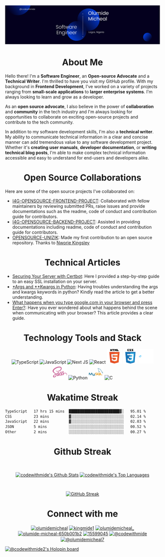 ![banner](./banner.png)

<h1 align="center">About Me</h1>

Hello there! I'm a **Software Engineer**, an **Open-source Advocate** and a **Technical Writer**. I'm thrilled to have you visit my GitHub profile. With my background in **Frontend Development**, I've worked on a variety of projects ranging from **small-scale applications** to **larger enterprise systems**. I'm always looking to learn and grow as a developer.

As an **open source advocate**, I also believe in the power of **collaboration** and **community** in the tech industry and I'm always looking for opportunities to collaborate on exciting open-source projects and contribute to the tech community.

In addition to my software development skills, I'm also a **technical writer**. My ability to communicate technical information in a clear and concise manner can add tremendous value to any software development project. Whether it's **creating user manuals**, **developer documentation**, or **writing technical blog posts**, I'm able to make complex technical information accessible and easy to understand for end-users and developers alike.

<h1 align="center">Open Source Collaborations</h1>
Here are some of the open source projects I've collaborated on:

- [I4G-OPENSOURCE-FRONTEND-PROJECT](https://github.com/Ingressive-for-Good/I4G-OPENSOURCE-FRONTEND-PROJECT-2022): Collaborated with fellow maintainers by reviewing submitted PRs, raise issues and provide documentations such as the readme, code of conduct and contribution guide for contributors.
- [I4G-OPENSOURCE-BACKEND-PROJECT](https://github.com/Ingressive-for-Good/I4G-OPENSOURCE-FRONTEND-PROJECT-2022): Assisted in providing documentations including readme, code of conduct and contribution guide for contributors.
- [OPENSOURCE-UNIZIK](https://github.com/nworiekingslee/Open-source-Unizik): Made my first contribution to an open source repository. Thanks to [Nworie Kingsley](https://github.com/nworiekingslee)

<h1 align="center">Technical Articles</h1>

- [Securing Your Server with Certbot](https://codewithmide.hashnode.dev/securing-your-server-with-certbot-a-step-by-step-guide-to-easy-ssl-installation): Here I provided a step-by-step guide to an easy SSL installation on your server.
- [*Args and **Kwargs in Python](https://codewithmide.hashnode.dev/args-and-kwargs-in-python): Having troubles understanding the args and kwargs keywords in python? Kindly read the article to get a better understanding.
- [What happens when you type google.com in your browser and press Enter?](https://medium.com/@olumidemicheal7/what-happens-when-you-type-google-com-in-your-browser-and-press-enter-8523aa662dbd): Have you ever wondered about what happens behind the scene when communicating with your browser? This article provides a clear guide.

<h1 align="center">Technology Tools and Stack</h1>

<div align="center">
<img src="https://upload.wikimedia.org/wikipedia/commons/thumb/4/4c/Typescript_logo_2020.svg/1200px-Typescript_logo_2020.svg.png" width="48" height="48" alt="TypeScript" />
<img src="https://upload.wikimedia.org/wikipedia/commons/thumb/9/99/Unofficial_JavaScript_logo_2.svg/1024px-Unofficial_JavaScript_logo_2.svg.png" width="48" height="48" alt="JavaScript" />
<img src="https://raw.githubusercontent.com/samfromaway/samfromaway/master/.github/images/nextjs.png" width="48" height="48" alt="Next JS" />
<img src="https://brandlogos.net/wp-content/uploads/2020/09/react-logo.png" width="48" height="48" alt="React" />
<img src="https://github.com/devicons/devicon/blob/master/icons/html5/html5-original-wordmark.svg" width="48" height="48" alt="HTML5" />
<img src="https://github.com/devicons/devicon/blob/master/icons/css3/css3-original-wordmark.svg" width="48" height="48" alt="css3" />
<img src="https://github.com/devicons/devicon/blob/master/icons/tailwindcss/tailwindcss-original-wordmark.svg" width="48" height="48" alt="tailwind" />
<img src="https://github.com/devicons/devicon/blob/master/icons/sass/sass-original.svg" width="48" height="48" alt="scss" />
<img src="https://upload.wikimedia.org/wikipedia/commons/thumb/c/c3/Python-logo-notext.svg/1200px-Python-logo-notext.svg.png" width="48" height="48" alt="Python" />
<img src="https://github.com/devicons/devicon/blob/master/icons/mysql/mysql-original-wordmark.svg" width="48" height="48" alt="MySQL" />
<img src="https://img.icons8.com/color/452/c-programming.png" width="48" height="48" alt="C" />
</div>

<h1 align="center">Wakatime Streak</h1>

<!--START_SECTION:waka-->

```txt
TypeScript   17 hrs 15 mins  ███████████████████████▓░   95.01 %
CSS          23 mins         ▓░░░░░░░░░░░░░░░░░░░░░░░░   02.14 %
JavaScript   22 mins         ▓░░░░░░░░░░░░░░░░░░░░░░░░   02.03 %
JSON         5 mins          ░░░░░░░░░░░░░░░░░░░░░░░░░   00.52 %
Other        2 mins          ░░░░░░░░░░░░░░░░░░░░░░░░░   00.27 %
```

<!--END_SECTION:waka-->

<h1 align="center">Github Streak</h1>

<div align="center">

<br/>
  <p>
    <a href="https://github.com/codewithmide/github-readme-stats"><img alt="codewithmide's Github Stats" src="https://github-readme-stats.vercel.app/api?username=codewithmide&show_icons=true&count_private=true&theme=react&hide_border=true&bg_color=0D1117" /></a>
    <a href="https://github.com/codewithmide/github-readme-stats"><img alt="codewithmide's Top Languages" src="https://github-readme-stats.vercel.app/api/top-langs/?username=codewithmide&langs_count=8&count_private=true&layout=compact&theme=react&hide_border=true&bg_color=0D1117" /></a>
  </p>
<br/>

[![GitHub Streak](https://github-readme-streak-stats.herokuapp.com?user=codewithmide&hide_border=true)](https://git.io/streak-stats)

</div>

<h1 align="center">Connect with me</h1>

<p align="center">
<a href="https://codepen.io/olumidemicheal" target="blank"><img align="center" src="https://raw.githubusercontent.com/rahuldkjain/github-profile-readme-generator/master/src/images/icons/Social/codepen.svg" alt="olumidemicheal" height="30" width="40" /></a>
<a href="https://dev.to/kingmide1" target="blank"><img align="center" src="https://raw.githubusercontent.com/rahuldkjain/github-profile-readme-generator/master/src/images/icons/Social/devto.svg" alt="kingmide1" height="30" width="40" /></a>
<a href="https://twitter.com/olumidemicheal_" target="blank"><img align="center" src="https://raw.githubusercontent.com/rahuldkjain/github-profile-readme-generator/master/src/images/icons/Social/twitter.svg" alt="olumidemicheal_" height="30" width="40" /></a>
<a href="https://linkedin.com/in/olumide-micheal-650b001b2" target="blank"><img align="center" src="https://raw.githubusercontent.com/rahuldkjain/github-profile-readme-generator/master/src/images/icons/Social/linked-in-alt.svg" alt="olumide-micheal-650b001b2" height="30" width="40" /></a>
<a href="https://stackoverflow.com/users/15599045" target="blank"><img align="center" src="https://raw.githubusercontent.com/rahuldkjain/github-profile-readme-generator/master/src/images/icons/Social/stack-overflow.svg" alt="15599045" height="30" width="40" /></a>
<a href="https://hashnode.com/@codewithmide" target="blank"><img align="center" src="https://raw.githubusercontent.com/rahuldkjain/github-profile-readme-generator/master/src/images/icons/Social/hashnode.svg" alt="@codewithmide" height="30" width="40" /></a>
<a href="https://medium.com/@olumidemicheal7" target="blank"><img align="center" src="https://raw.githubusercontent.com/rahuldkjain/github-profile-readme-generator/master/src/images/icons/Social/medium.svg" alt="@olumidemicheal7" height="30" width="40" /></a>
</p>

<!-- ![snake gif](https://github.com/accodes21/accodes21/blob/output/github-contribution-grid-snake.svg) -->

[![@codewithmide2's Holopin board](https://holopin.me/codewithmide2)](https://holopin.io/@codewithmide2)

